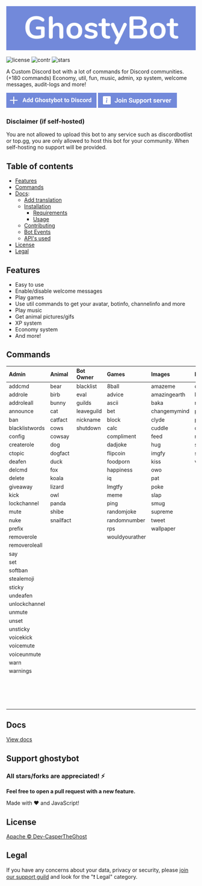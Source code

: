 <a href="https://ghostybot.tk" align="center">
     <img src=".github/Ghostybot-banner.png" alt="banner" />
</a>

![license](https://img.shields.io/github/license/dev-caspertheghost/ghostybot?color=gr)
![contr](https://img.shields.io/github/contributors/dev-caspertheghost/ghostybot)
![stars](https://img.shields.io/github/stars/dev-caspertheghost/ghostybot?color=gr)

A Custom Discord bot with a lot of commands for Discord communities. (+180 commands) Economy, util, fun, music, admin, xp system, welcome messages, audit-logs and more!

[![Add ghostybot](./.github/add-to-discord.png)](https://discord.com/oauth2/authorize?client_id=632843197600759809&scope=bot&permissions=8)
[![Ghostybot Support server](./.github/join-support-server.png)](https://discord.gg/XxHrtkA)

### Disclaimer (if self-hosted)

You are not allowed to upload this bot to any service such as discordbotlist or top.gg, you are only allowed to host this bot for your community. When self-hosting no support will be provided.

## Table of contents

- [Features](#features)
- [Commands](#commands)
- [Docs](docs/README.md):
  - [Add translation](docs/TRANSLATE.md)
  - [Installation](docs/INSTALLATION.md)
    - [Requirements](docs/INSTALLATION.md#requirements)
    - [Usage](docs/INSTALLATION.md#usage)
  - [Contributing](docs/CONTRIBUTING.md)
  - [Bot Events](/docs/BOT_EVENTS.md)
  - [API's used](/docs/APIS_USED.md)
- [License](#license)
- [Legal](#legal)

## Features

- Easy to use
- Enable/disable welcome messages
- Play games
- Use util commands to get your avatar, botinfo, channelinfo and more
- Play music
- Get animal pictures/gifs
- XP system
- Economy system
- And more!

## Commands

| Admin          | Animal    | Bot Owner  | Games          | Images       | Music      | NSFW     | Util         | Economy          | Levels      | HentaiNSFW |
| :------------- | :-------- | :--------- | :------------- | :----------- | :--------- | :------- | :----------- | :--------------- | :---------- | :--------- |
| addcmd         | bear      | blacklist  | 8ball          | amazeme      | clearqueue | 4k       | anime        | balance          | givexp      | hanal      |
| addrole        | birb      | eval       | advice         | amazingearth | leave      | anal     | avatar       | buy              | leaderboard | hass       |
| addroleall     | bunny     | guilds     | ascii          | baka         | nowplaying | blowjob  | bmi          | daily            | level       | hboobs     |
| announce       | cat       | leaveguild | bet            | changemymind | pause      | boobs    | botinfo      | deposit          | resetxp     | hentai     |
| ban            | catfact   | nickname   | block          | clyde        | play       | butt     | botinvite    | dice             | xp          | neko       |
| blacklistwords | cows      | shutdown   | calc           | cuddle       | queue      | gif      | bugreport    | inventory        |             |            |
| config         | cowsay    |            | compliment     | feed         | resume     | gonewild | channelInfo  | moneyleaderboard |             |            |
| createrole     | dog       |            | dadjoke        | hug          | skip       | pussy    | channels     | profile          |             |            |
| ctopic         | dogfact   |            | flipcoin       | imgfy        | stop       | spank    | define       | rob              |             |            |
| deafen         | duck      |            | foodporn       | kiss         | volume     |          | dependencies | store            |             |            |
| delcmd         | fox       |            | happiness      | owo          |            |          | emojis       | withdraw         |             |            |
| delete         | koala     |            | iq             | pat          |            |          | enlarge      | work             |             |            |
| giveaway       | lizard    |            | lmgtfy         | poke         |            |          | feedback     |                  |             |            |
| kick           | owl       |            | meme           | slap         |            |          | github       |                  |             |            |
| lockchannel    | panda     |            | ping           | smug         |            |          | hastebin     |                  |             |            |
| mute           | shibe     |            | randomjoke     | supreme      |            |          | help         |                  |             |            |
| nuke           | snailfact |            | randomnumber   | tweet        |            |          | imdb         |                  |             |            |
| prefix         |           |            | rps            | wallpaper    |            |          | instagram    |                  |             |            |
| removerole     |           |            | wouldyourather |              |            |          | invite       |                  |             |            |
| removeroleall  |           |            |                |              |            |          | minecraft    |                  |             |            |
| say            |           |            |                |              |            |          | morse        |                  |             |            |
| set            |           |            |                |              |            |          | npm          |                  |             |            |
| softban        |           |            |                |              |            |          | playstore    |                  |             |            |
| stealemoji     |           |            |                |              |            |          | pokemon      |                  |             |            |
| sticky         |           |            |                |              |            |          | poll         |                  |             |            |
| undeafen       |           |            |                |              |            |          | randomcolor  |                  |             |            |
| unlockchannel  |           |            |                |              |            |          | reddit       |                  |             |            |
| unmute         |           |            |                |              |            |          | roleinfo     |                  |             |            |
| unset          |           |            |                |              |            |          | roles        |                  |             |            |
| unsticky       |           |            |                |              |            |          | servericon   |                  |             |            |
| voicekick      |           |            |                |              |            |          | serverinfo   |                  |             |            |
| voicemute      |           |            |                |              |            |          | skin         |                  |             |            |
| voiceunmute    |           |            |                |              |            |          | spotify      |                  |             |            |
| warn           |           |            |                |              |            |          | suggest      |                  |             |            |
| warnings       |           |            |                |              |            |          | translate    |                  |             |            |
|                |           |            |                |              |            |          | uptime       |                  |             |            |
|                |           |            |                |              |            |          | userinfo     |                  |             |            |
|                |           |            |                |              |            |          | weather      |                  |             |            |
|                |           |            |                |              |            |          | worldclock   |                  |             |            |

## Docs

[View docs](/docs/README.md)

## Support ghostybot

### All stars/forks are appreciated! ⚡

**Feel free to open a pull request with a new feature.**

Made with ❤️ and JavaScript!

## License

[Apache © Dev-CasperTheGhost](./LICENSE)

## Legal

If you have any concerns about your data, privacy or security, please [join our support guild](https://discord.gg/XxHrtkA) and look for the "❗ Legal" category.
